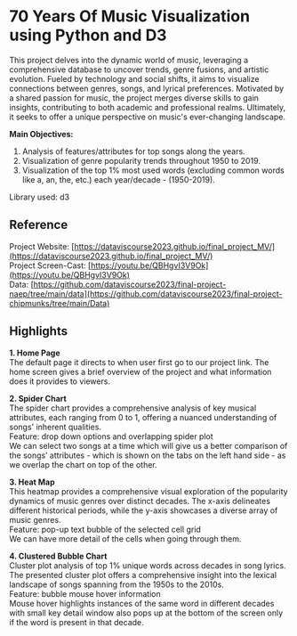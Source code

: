# 70 Years Of Music Visualization using Python and D3

This project delves into the dynamic world of music, leveraging a comprehensive database to uncover trends, genre fusions, and artistic evolution. Fueled by technology and social shifts, it aims to visualize connections between genres, songs, and lyrical preferences. Motivated by a shared passion for music, the project merges diverse skills to gain insights, contributing to both academic and professional realms. Ultimately, it seeks to offer a unique perspective on music's ever-changing landscape.

**Main Objectives:**

1. Analysis of features/attributes for top songs along the years.
2. Visualization of genre popularity trends throughout 1950 to 2019.
3. Visualization of the top 1% most used words (excluding common words like a, an, the, etc.) each year/decade - (1950-2019).

Library used: d3

## Reference

Project Website: [https://dataviscourse2023.github.io/final_project_MV/](https://dataviscourse2023.github.io/final_project_MV/)<br>
Project Screen-Cast: [https://youtu.be/QBHgvI3V9Ok](https://youtu.be/QBHgvI3V9Ok)<br>
Data: [https://github.com/dataviscourse2023/final-project-naep/tree/main/data](https://github.com/dataviscourse2023/final-project-chipmunks/tree/main/Data)<br>

## Highlights
**1. Home Page**
<br> The default page it directs to when user first go to our project link. The home screen gives a brief overview of the project and what information does it provides to viewers. 

**2. Spider Chart**
<br> The spider chart provides a comprehensive analysis of key musical attributes, each ranging from 0 to 1, offering a nuanced understanding of songs' inherent qualities.
<br>Feature: drop down options and overlapping spider plot
<br>We can select two songs at a time which will give us a better comparison of the songs’ attributes - which is shown on the tabs on the left hand side - as we overlap the chart on top of the other.

**3. Heat Map** 
  <br> This heatmap provides a comprehensive visual exploration of the popularity dynamics of music genres over distinct decades. The x-axis delineates different historical periods, while the y-axis showcases a diverse array of music genres.
<br> Feature: pop-up text bubble of the selected cell grid
<br> We can have more detail of the cells when going through them.

**4. Clustered Bubble Chart**
   <br> Cluster plot analysis of top 1% unique words across decades in song lyrics. The presented cluster plot offers a comprehensive insight into the lexical landscape of songs spanning from the 1950s to the 2010s. 
<br> Feature: bubble mouse hover information
<br> Mouse hover highlights instances of the same word in different decades with small key detail window also pops up at the bottom of the screen only if the word is present in that decade.
